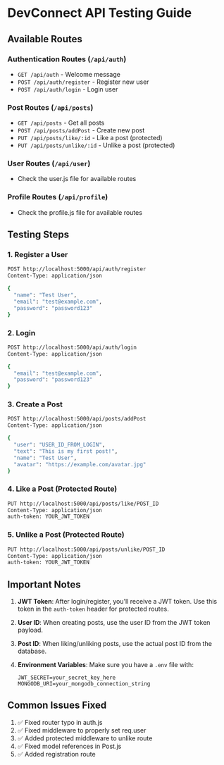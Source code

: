 # DevConnect API Testing Guide

## Available Routes

### Authentication Routes (`/api/auth`)

- `GET /api/auth` - Welcome message
- `POST /api/auth/register` - Register new user
- `POST /api/auth/login` - Login user

### Post Routes (`/api/posts`)

- `GET /api/posts` - Get all posts
- `POST /api/posts/addPost` - Create new post
- `PUT /api/posts/like/:id` - Like a post (protected)
- `PUT /api/posts/unlike/:id` - Unlike a post (protected)

### User Routes (`/api/user`)

- Check the user.js file for available routes

### Profile Routes (`/api/profile`)

- Check the profile.js file for available routes

## Testing Steps

### 1. Register a User

```bash
POST http://localhost:5000/api/auth/register
Content-Type: application/json

{
  "name": "Test User",
  "email": "test@example.com",
  "password": "password123"
}
```

### 2. Login

```bash
POST http://localhost:5000/api/auth/login
Content-Type: application/json

{
  "email": "test@example.com",
  "password": "password123"
}
```

### 3. Create a Post

```bash
POST http://localhost:5000/api/posts/addPost
Content-Type: application/json

{
  "user": "USER_ID_FROM_LOGIN",
  "text": "This is my first post!",
  "name": "Test User",
  "avatar": "https://example.com/avatar.jpg"
}
```

### 4. Like a Post (Protected Route)

```bash
PUT http://localhost:5000/api/posts/like/POST_ID
Content-Type: application/json
auth-token: YOUR_JWT_TOKEN

```

### 5. Unlike a Post (Protected Route)

```bash
PUT http://localhost:5000/api/posts/unlike/POST_ID
Content-Type: application/json
auth-token: YOUR_JWT_TOKEN

```

## Important Notes

1. **JWT Token**: After login/register, you'll receive a JWT token. Use this token in the `auth-token` header for protected routes.

2. **User ID**: When creating posts, use the user ID from the JWT token payload.

3. **Post ID**: When liking/unliking posts, use the actual post ID from the database.

4. **Environment Variables**: Make sure you have a `.env` file with:
   ```
   JWT_SECRET=your_secret_key_here
   MONGODB_URI=your_mongodb_connection_string
   ```

## Common Issues Fixed

1. ✅ Fixed router typo in auth.js
2. ✅ Fixed middleware to properly set req.user
3. ✅ Added protected middleware to unlike route
4. ✅ Fixed model references in Post.js
5. ✅ Added registration route
